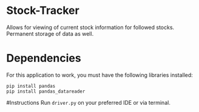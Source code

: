 # Stock-Tracker
Allows for viewing of current stock information for followed stocks. Permanent storage of data as well. 

# Dependencies
For this application to work, you must have the following libraries installed:
```
pip install pandas
pip install pandas_datareader
```

#Instructions
 Run `driver.py` on your preferred IDE or via terminal.
